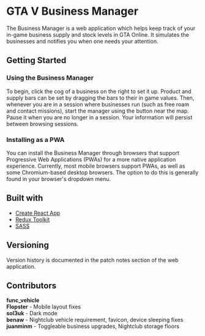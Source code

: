 # GTA V Business Manager

The Business Manager is a web application which helps keep track of your in-game business supply and stock
levels in GTA Online. It simulates the businesses and notifies you when one needs your attention.

## Getting Started

### Using the Business Manager

To begin, click the cog of a business on the right to set it up. Product and supply bars can be set by dragging
the bars to their in game values. Then, whenever you are in a session where businesses run (such as free roam
and contact missions), start the manager using the button near the map. Pause it when you are no longer in a
session. Your information will persist between browsing sessions.

### Installing as a PWA

You can install the Business Manager through browsers that support Progressive Web Applications (PWAs) for
a more native application experience. Currently, most mobile browsers support PWAs, as well as some
Chromium-based desktop browsers. The option to do this is generally found in your browser's dropdown menu.

## Built with

* [Create React App](https://github.com/facebook/create-react-app)
* [Redux Toolkit](https://github.com/reduxjs/redux-toolkit)
* [SASS](https://github.com/sass/sass)

## Versioning

Version history is documented in the patch notes section of the web application.

## Contributors
**func_vehicle**  
**Flopster** - Mobile layout fixes  
**sol3uk** - Dark mode  
**benaw** - Nightclub vehicle requirement, favicon, device sleeping fixes  
**juanminm** - Toggleable business upgrades, Nightclub storage floors